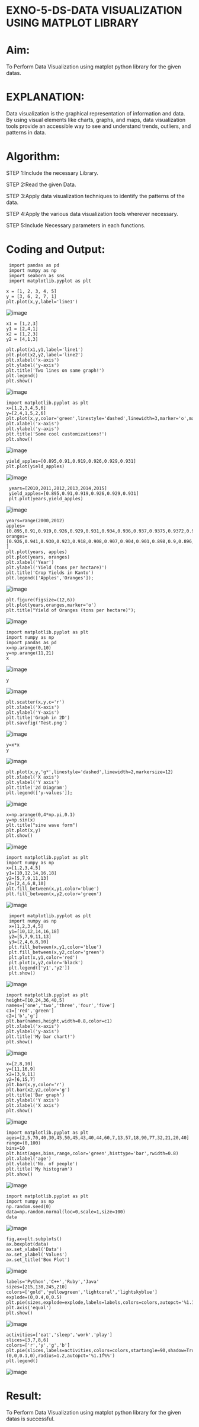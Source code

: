 # EXNO-5-DS-DATA VISUALIZATION USING MATPLOT LIBRARY

# Aim:
  To Perform Data Visualization using matplot python library for the given datas.

# EXPLANATION:
Data visualization is the graphical representation of information and data. By using visual elements like charts, graphs, and maps, data visualization tools provide an accessible way to see and understand trends, outliers, and patterns in data.

# Algorithm:
STEP 1:Include the necessary Library.

STEP 2:Read the given Data.

STEP 3:Apply data visualization techniques to identify the patterns of the data.

STEP 4:Apply the various data visualization tools wherever necessary.

STEP 5:Include Necessary parameters in each functions.

# Coding and Output:
```
 import pandas as pd
 import numpy as np
 import seaborn as sns
 import matplotlib.pyplot as plt
```
```
x = [1, 2, 3, 4, 5]
y = [3, 6, 2, 7, 1]
plt.plot(x,y,label='line1')
```
![image](https://github.com/user-attachments/assets/ac7bf10c-a95e-48d6-986e-c7ab35e0fef4)
```
x1 = [1,2,3]
y1 = [2,4,1]
x2 = [1,2,3]
y2 = [4,1,3]
```
```
plt.plot(x1,y1,label='line1')
plt.plot(x2,y2,label='line2')
plt.xlabel('x-axis')
plt.ylabel('y-axis')
plt.title('Two lines on same graph!')
plt.legend()
plt.show()
```
![image](https://github.com/user-attachments/assets/18e59a19-cf4d-41ef-8344-a1d921e77710)
```
import matplotlib.pyplot as plt
x=[1,2,3,4,5,6]
y=[2,4,1,5,2,6]
plt.plot(x,y,color='green',linestyle='dashed',linewidth=3,marker='o',markerfacecolor='blue',markersize=12)
plt.xlabel('x-axis')
plt.ylabel('y-axis')
plt.title('Some cool customizations!')
plt.show()
```
![image](https://github.com/user-attachments/assets/0b5ac5ea-16b1-4deb-90a4-9cdd4614f4da)
```
yield_apples=[0.895,0.91,0.919,0.926,0.929,0.931]
plt.plot(yield_apples)
```
![image](https://github.com/user-attachments/assets/37fb9950-d66c-42c7-823a-e8486eebd29b)
```
 years=[2010,2011,2012,2013,2014,2015]
 yield_apples=[0.895,0.91,0.919,0.926,0.929,0.931]
 plt.plot(years,yield_apples)
```
![image](https://github.com/user-attachments/assets/93f36b4a-a5e5-4e68-a301-5ecd28a49303)
```
years=range(2000,2012)
apples=[0.895,0.91,0.919,0.926,0.929,0.931,0.934,0.936,0.937,0.9375,0.9372,0.939]
oranges=[0.926,0.941,0.930,0.923,0.918,0.908,0.907,0.904,0.901,0.898,0.9,0.896, ]
plt.plot(years, apples)
plt.plot(years, oranges)
plt.xlabel('Year')
plt.ylabel('Yield (tons per hectare)')
plt.title('Crop Yields in Kanto')
plt.legend(['Apples','Oranges']);
```
![image](https://github.com/user-attachments/assets/b6f0ddd1-e8e7-4853-89b8-289f6c364a3e)
```
plt.figure(figsize=(12,6))
plt.plot(years,oranges,marker='o')
plt.title("Yield of Oranges (tons per hectare)");
```
![image](https://github.com/user-attachments/assets/74accf3e-cfce-436e-8326-b7742f36968f)
```
import matplotlib.pyplot as plt
import numpy as np
import pandas as pd
x=np.arange(0,10)
y=np.arange(11,21)
x
```
![image](https://github.com/user-attachments/assets/6dc622b6-9ff1-42df-bfe8-7c33c27d7b23)
```
y
```
![image](https://github.com/user-attachments/assets/6ba72092-fb15-4dce-bfcf-0f9aadcb5d0a)
```
plt.scatter(x,y,c='r')
plt.xlabel('X-axis')
plt.ylabel('Y-axis')
plt.title('Graph in 2D')
plt.savefig('Test.png')
```
![image](https://github.com/user-attachments/assets/95e3041f-26f6-44f5-800f-a01ba92812f7)
```
y=x*x
y
```
![image](https://github.com/user-attachments/assets/4e532a3e-e11f-488d-935c-61149c016aef)
```
plt.plot(x,y,'g*',linestyle='dashed',linewidth=2,markersize=12)
plt.xlabel('X axis')
plt.ylabel('Y axis')
plt.title('2d Diagram')
plt.legend(['y-values']);
```
![image](https://github.com/user-attachments/assets/4ec2b282-0427-40b5-bddf-f42cdc9b1aa2)
```
x=np.arange(0,4*np.pi,0.1)
y=np.sin(x)
plt.title("sine wave form")
plt.plot(x,y)
plt.show()
```
![image](https://github.com/user-attachments/assets/0ca0ee3c-fd5f-41de-aaa4-b39b839eb67f)
```
import matplotlib.pyplot as plt
import numpy as np
x=[1,2,3,4,5]
y1=[10,12,14,16,18]
y2=[5,7,9,11,13]
y3=[2,4,6,8,10]
plt.fill_between(x,y1,color='blue')
plt.fill_between(x,y2,color='green')
```
![image](https://github.com/user-attachments/assets/d295eec0-a025-474c-a58f-69af752f2d29)
```
 import matplotlib.pyplot as plt
 import numpy as np
 x=[1,2,3,4,5]
 y1=[10,12,14,16,18]
 y2=[5,7,9,11,13]
 y3=[2,4,6,8,10]
 plt.fill_between(x,y1,color='blue')
 plt.fill_between(x,y2,color='green')
 plt.plot(x,y1,color='red')
 plt.plot(x,y2,color='black')
 plt.legend(['y1','y2'])
 plt.show()
```
![image](https://github.com/user-attachments/assets/a1881982-b4f1-4852-b9da-5f1932061d21)
```
import matplotlib.pyplot as plt
height=[10,24,36,40,5]
names=['one','two','three','four','five']
c1=['red','green']
c2=['b','g']
plt.bar(names,height,width=0.8,color=c1)
plt.xlabel('x-axis')
plt.ylabel('y-axis')
plt.title('My bar chart!')
plt.show()
```
![image](https://github.com/user-attachments/assets/a224c082-872c-4ee4-8bcc-6bd7ff3d8ca3)
```
x=[2,8,10]
y=[11,16,9]
x2=[3,9,11]
y2=[6,15,7]
plt.bar(x,y,color='r')
plt.bar(x2,y2,color='g')
plt.title('Bar graph')
plt.ylabel('Y axis')
plt.xlabel('X axis')
plt.show()
```
![image](https://github.com/user-attachments/assets/b83cd27f-0a51-4925-a73a-cfc21d3fbc9e)
```
import matplotlib.pyplot as plt
ages=[2,5,70,40,30,45,50,45,43,40,44,60,7,13,57,18,90,77,32,21,20,40]
range=(0,100)
bins=10
plt.hist(ages,bins,range,color='green',histtype='bar',rwidth=0.8)
plt.xlabel('age')
plt.ylabel('No. of people')
plt.title('My histogram')
plt.show()
```
![image](https://github.com/user-attachments/assets/de028484-ecc5-41bb-8439-d41b20c0bea2)
```
import matplotlib.pyplot as plt
import numpy as np
np.random.seed(0)
data=np.random.normal(loc=0,scale=1,size=100)
data
```
![image](https://github.com/user-attachments/assets/d9ade007-7a33-47ef-8602-4c687f37ebf2)
```
fig,ax=plt.subplots()
ax.boxplot(data)
ax.set_xlabel('Data')
ax.set_ylabel('Values')
ax.set_title('Box Plot')
```
![image](https://github.com/user-attachments/assets/6b801b35-ee96-4eba-acd5-9fa106207aed)
```
labels='Python','C++','Ruby','Java'
sizes=[215,130,245,210]
colors=['gold','yellowgreen','lightcoral','lightskyblue']
explode=(0,0.4,0,0.5)
plt.pie(sizes,explode=explode,labels=labels,colors=colors,autopct='%1.1f%%',shadow=True)
plt.axis('equal')
plt.show()
```
![image](https://github.com/user-attachments/assets/fc74dbf9-6192-45a1-b3d8-57b001e56293)
```
activities=['eat','sleep','work','play']
slices=[3,7,8,6]
colors=['r','y','g','b']
plt.pie(slices,labels=activities,colors=colors,startangle=90,shadow=True,explode=(0,0,0.1,0),radius=1.2,autopct='%1.1f%%')
plt.legend()
```
![image](https://github.com/user-attachments/assets/3c21da0e-f8e2-483a-8148-d9d5587a6c65)

# Result:
To Perform Data Visualization using matplot python library for the given datas is successful.
